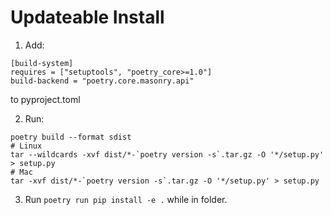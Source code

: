 # Updateable Install

1. Add:
```
[build-system]
requires = ["setuptools", "poetry_core>=1.0"]
build-backend = "poetry.core.masonry.api"
```
to pyproject.toml

2. Run: 
```
poetry build --format sdist
# Linux
tar --wildcards -xvf dist/*-`poetry version -s`.tar.gz -O '*/setup.py' > setup.py
# Mac
tar -xvf dist/*-`poetry version -s`.tar.gz -O '*/setup.py' > setup.py
```
3. Run `poetry run pip install -e .` while in folder. 
